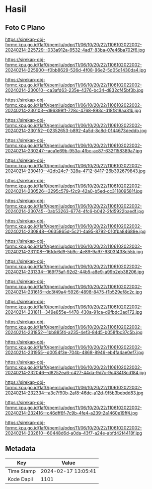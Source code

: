 # Hasil

## Foto C Plano

https://sirekap-obj-formc.kpu.go.id/1af0/pemilu/pdpr/11/06/10/20/22/1106102022002-20240214-225729--033a912a-9532-4ad7-83ba-07e46ba702f6.jpg

https://sirekap-obj-formc.kpu.go.id/1af0/pemilu/pdpr/11/06/10/20/22/1106102022002-20240214-225900--f0bb8629-526d-4f08-96e2-5d05d1430da4.jpg

https://sirekap-obj-formc.kpu.go.id/1af0/pemilu/pdpr/11/06/10/20/22/1106102022002-20240214-230010--ca3afd63-235e-4376-bc34-d832cf45bf3b.jpg

https://sirekap-obj-formc.kpu.go.id/1af0/pemilu/pdpr/11/06/10/20/22/1106102022002-20240214-230103--d96399ff-728c-4768-893c-d18f818aa31b.jpg

https://sirekap-obj-formc.kpu.go.id/1af0/pemilu/pdpr/11/06/10/20/22/1106102022002-20240214-230152--02352653-b892-4a5d-8c8d-0144673deddb.jpg

https://sirekap-obj-formc.kpu.go.id/1af0/pemilu/pdpr/11/06/10/20/22/1106102022002-20240214-230247--aca1e69b-953a-4fbc-ac87-632f158389a7.jpg

https://sirekap-obj-formc.kpu.go.id/1af0/pemilu/pdpr/11/06/10/20/22/1106102022002-20240214-230410--42db24c7-328a-4712-8417-26b392679843.jpg

https://sirekap-obj-formc.kpu.go.id/1af0/pemilu/pdpr/11/06/10/20/22/1106102022002-20240214-230526--3295c579-f2c9-42a0-b5ed-cc311809581f.jpg

https://sirekap-obj-formc.kpu.go.id/1af0/pemilu/pdpr/11/06/10/20/22/1106102022002-20240214-230745--0ab53263-6774-4fc6-b042-2fd5922baedf.jpg

https://sirekap-obj-formc.kpu.go.id/1af0/pemilu/pdpr/11/06/10/20/22/1106102022002-20240214-230848--0635865d-5c21-4a95-8792-010fba84689e.jpg

https://sirekap-obj-formc.kpu.go.id/1af0/pemilu/pdpr/11/06/10/20/22/1106102022002-20240214-231108--16fdc6d9-5b9c-4e89-9a97-9303f438c55b.jpg

https://sirekap-obj-formc.kpu.go.id/1af0/pemilu/pdpr/11/06/10/20/22/1106102022002-20240214-231334--169f75af-92d2-44b5-a8e9-a99b2eb38206.jpg

https://sirekap-obj-formc.kpu.go.id/1af0/pemilu/pdpr/11/06/10/20/22/1106102022002-20240214-231616--dc3f49a4-5926-4898-8475-f1b529ef8c2c.jpg

https://sirekap-obj-formc.kpu.go.id/1af0/pemilu/pdpr/11/06/10/20/22/1106102022002-20240214-231811--349e855e-4478-430a-91ca-d9fbdc3ad172.jpg

https://sirekap-obj-formc.kpu.go.id/1af0/pemilu/pdpr/11/06/10/20/22/1106102022002-20240214-231852--1bb885f4-a235-4ef3-84d5-b058fbc37c5b.jpg

https://sirekap-obj-formc.kpu.go.id/1af0/pemilu/pdpr/11/06/10/20/22/1106102022002-20240214-231955--d0054f3e-704b-4868-8946-eb4fa4ae0ef7.jpg

https://sirekap-obj-formc.kpu.go.id/1af0/pemilu/pdpr/11/06/10/20/22/1106102022002-20240214-232046--d8252ea6-c427-44da-9d7c-9c434f8cd184.jpg

https://sirekap-obj-formc.kpu.go.id/1af0/pemilu/pdpr/11/06/10/20/22/1106102022002-20240214-232334--a3c7f90b-2af8-46dc-a12d-9f5b3bebdd83.jpg

https://sirekap-obj-formc.kpu.go.id/1af0/pemilu/pdpr/11/06/10/20/22/1106102022002-20240214-232416--c46dff6f-7c9b-4fe4-a239-2a1460e19ff4.jpg

https://sirekap-obj-formc.kpu.go.id/1af0/pemilu/pdpr/11/06/10/20/22/1106102022002-20240214-232610--60448d6d-a0da-43f7-a24e-abfd42f4418f.jpg


## Metadata

| Key        | Value               |
| ---------- | ------------------- |
| Time Stamp | 2024-02-17 13:05:41 |
| Kode Dapil | 1101                |




